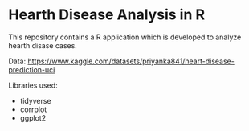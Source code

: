 # Hearth Disease Analysis in R

This repository contains a R application which is developed to analyze hearth disase cases. 

Data: https://www.kaggle.com/datasets/priyanka841/heart-disease-prediction-uci

Libraries used: 
- tidyverse
- corrplot
- ggplot2